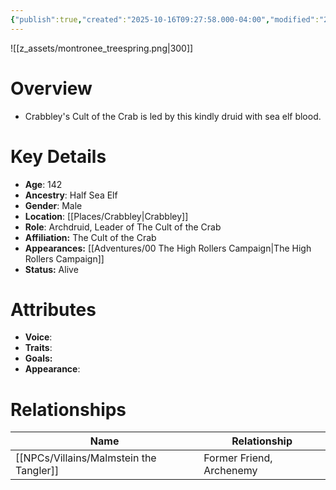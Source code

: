 ```yaml
---
{"publish":true,"created":"2025-10-16T09:27:58.000-04:00","modified":"2025-10-16T14:05:07.892-04:00","published":"2025-10-16T14:05:07.892-04:00","cssclasses":"","Age":"142","Ancestry":["Half Sea Elf"],"Gender":"Male","Location":["[[Crabbley]]"],"Role":["Archdruid, Leader of The Cult of the Crab"],"Affiliation":["The Cult of the Crab"],"Appearances":["[[00 The High Rollers Campaign|The High Rollers Campaign]]"],"Status":"Alive"}
---
```


![[z_assets/montronee_treespring.png|300]]

# Overview
- Crabbley's Cult of the Crab is led by this kindly druid with sea elf blood.

# Key Details
- **Age**: 142
- **Ancestry**: Half Sea Elf
- **Gender**: Male
- **Location**: [[Places/Crabbley\|Crabbley]]
- **Role**: Archdruid, Leader of The Cult of the Crab
- **Affiliation:** The Cult of the Crab
- **Appearances:** [[Adventures/00 The High Rollers Campaign\|The High Rollers Campaign]]
- **Status:** Alive

# Attributes
- **Voice**: 
- **Traits**: 
- **Goals:** 
- **Appearance**: 

# Relationships

| Name                      | Relationship             |
| ------------------------- | ------------------------ |
| [[NPCs/Villains/Malmstein the Tangler]] | Former Friend, Archenemy |
